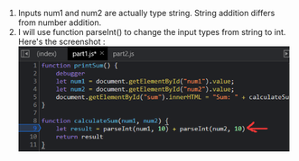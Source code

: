 1. Inputs num1 and num2 are actually type string. String addition differs from number addition.
2. I will use function parseInt() to change the input types from string to int. Here's the screenshot : ![fix](fix.png)
